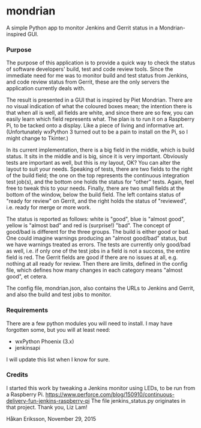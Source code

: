 # mondrian
A simple Python app to monitor Jenkins and Gerrit status in a Mondrian-inspired GUI.

### Purpose
The purpose of this application is to provide a quick way to check the status of 
software developers' build, test and code review tools. Since the immediate need
for me was to monitor build and test status from Jenkins, and code review status 
from Gerrit, these are the only servers the application currently deals with. 

The result is presented in a GUI that is inspired by Piet Mondrian. There are no
visual indication of what the coloured boxes mean; the intention there is that 
when all is well, all fields are white, and since there are so few, you can easily
learn which field represents what. 
The plan is to run it on a Raspberry Pi, to be tacked onto a display. Like a piece
of living and informative art. 
(Unfortunately wxPython 3 turned out to be a pain to install on the Pi, so I might
change to Tkinter.)

In its current implementation, there is a big field in the middle, which is build 
status. It sits in the middle and is big, since it is very important. 
Obviously tests are important as well, but this is *my* layout, OK? You can alter
the layout to suit your needs.
Speaking of tests, there are two fields to the right of the build field; the one on
the top represents the continuous integration test job(s), and the bottom one holds
the status for "other" tests. Again, feel free to tweak this to your needs. 
Finally, there are two small fields at the bottom of the window, below the build
field. The left contains status of "ready for review" on Gerrit, and the right holds
the status of "reviewed", i.e. ready for merge or more work. 

The status is reported as follows: white is "good", blue is "almost good", yellow is 
"almost bad" and red is (surprise!) "bad".
The concept of good/bad is different for the three groups. The build is either good
or bad. One could imagine warnings producing an "almost good/bad" status, but we have
warnings treated as errors. 
The tests are currently only good/bad as well, i.e. if only one of the test jobs in 
a field is not a success, the entire field is red. 
The Gerrit fields are good if there are no issues at all, e.g. nothing at all ready 
for review. Then there are limits, defined in the config file, which defines how many
changes in each category means "almost good", et cetera. 

The config file, mondrian.json, also contains the URLs to Jenkins and Gerrit, and also
the build and test jobs to monitor. 


### Requirements
There are a few python modules you will need to install. I may have forgotten some, but 
you will at least need:

- wxPython Phoenix (3.x)
- jenkinsapi

I will update this list when I know for sure.

### Credits
I started this work by tweaking a Jenkins monitor using LEDs, to be run from a Raspberry Pi.
https://www.perforce.com/blog/150910/continuous-delivery-fun-jenkins-raspberry-pi
The file jenkins_status.py originates in that project. 
Thank you, Liz Lam!


Håkan Eriksson, 
November 29, 2015
